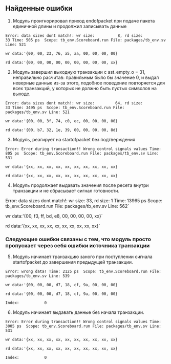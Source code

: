 ## Найденные ошибки

1. Модуль проигнорировал приход endofpacket при подаче пакета единичной длины и продолжил записывать данные

`Error: data sizes dont match!: wr size:          8, rd size:         33
Time: 505 ps  Scope: tb_env.Scoreboard.run File: packages/tb_env.sv Line: 521`

`wr data:'{00, 00, 23, 76, a5, aa, 00, 00, 00, 00}`

`rd data:'{00, 00, 00, 00, 00, 00, 00, 00, 00, xx}`

2. Модуль завершил выходную транзакции с ast_empty_o = 31, неправильно расчитав: правильным было бы значение 0, и выдал неверные данные из-за этого, подобное поведение повторяется для всех транзакций, у которых не должно быть пустых символов на выходе.

`Error: data sizes dont match!: wr size:         64, rd size:         33
Time: 3495 ps  Scope: tb_env.Scoreboard.run File: packages/tb_env.sv Line: 521`

`wr data:'{00, 00, 3f, 74, c0, ec, 00, 00, 00, 00}`

`rd data:'{00, b7, 32, 1e, 39, 00, 00, 00, 00, 8d}`


3. Модуль, реагирует на startofpacket без подтверждения

`Error: Error during transaction!! Wrong control signals values
Time: 805 ps  Scope: tb_env.Scoreboard.run File: packages/tb_env.sv Line: 531`

`wr data:'{xx, xx, xx, xx, xx, xx, xx, xx, xx, xx}`

`rd data:'{xx, xx, xx, xx, xx, xx, xx, xx, xx, xx}`

4. Модуль продолжает выдавать значения после ресета внутри транзакции и не сбрасывает сигнал готовности.

Error: data sizes dont match!: wr size:         33, rd size:          1
Time: 13965 ps  Scope: tb_env.Scoreboard.run File: packages/tb_env.sv Line: 562`

wr data:'{00, f3, ff, bd, e8, 00, 00, 00, 00, xx}`

rd data:'{xx, xx, xx, xx, xx, xx, xx, xx, xx, xx}`

### Следующие ошибки связаны с тем, что модуль просто пропускает через себя ошибки источника транзакции 

5. Модуль начинает транзакцию заного при поступлении сигнала startofpacket до завершения предыдущей транзакции.

`Error: wrong data!
Time: 2125 ps  Scope: tb_env.Scoreboard.run File: packages/tb_env.sv Line: 539`

`wr data:'{00, 00, 00, d7, 18, cf, 9a, 00, 00, 00}`

`rd data:'{00, 00, 00, d7, 18, cf, 9a, 00, 00, 00}`

`Index:           0`


6. Модуль начинает выдавать данные без начала транзакции.

`Error: Error during transaction!! Wrong control signals values
Time: 3005 ps  Scope: tb_env.Scoreboard.run File: packages/tb_env.sv Line: 531`

`wr data:'{xx, xx, xx, xx, xx, xx, xx, xx, xx, xx}`

`rd data:'{xx, xx, xx, xx, xx, xx, xx, xx, xx, xx}`

`Index:           0`


